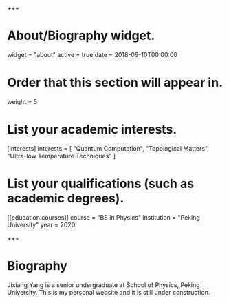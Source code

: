 +++
# About/Biography widget.
widget = "about"
active = true
date = 2018-09-10T00:00:00

# Order that this section will appear in.
weight = 5

# List your academic interests.
[interests]
  interests = [
    "Quantum Computation",
    "Topological Matters",
    "Ultra-low Temperature Techniques"
  ]

# List your qualifications (such as academic degrees).


[[education.courses]]
  course = "BS in Physics"
  institution = "Peking University"
  year = 2020
 
+++

# Biography

Jixiang Yang is a senior undergraduate at School of Physics, Peking University. This is my personal website and it is still under construction.
